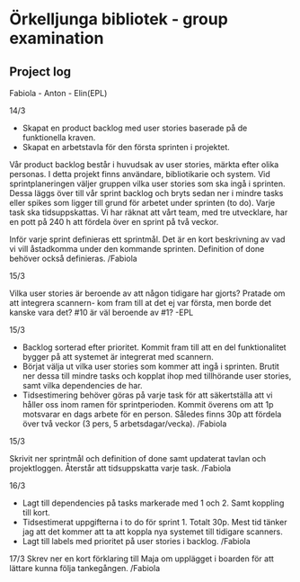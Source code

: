 # Örkelljunga bibliotek - group examination

## Project log 
Fabiola - Anton - Elin(EPL)

14/3
- Skapat en product backlog med user stories baserade på de funktionella kraven. 
- Skapat en arbetstavla för den första sprinten i projektet. 

Vår product backlog består i huvudsak av user stories, märkta efter olika personas. I detta projekt finns användare, bibliotikarie och system.
Vid sprintplaneringen väljer gruppen vilka user stories som ska ingå i sprinten. Dessa läggs över till vår sprint backlog och bryts sedan ner i mindre tasks eller spikes som ligger till grund för arbetet under sprinten (to do). Varje task ska tidsuppskattas. Vi har räknat att vårt team, med tre utvecklare, har en pott på 240 h att fördela över en sprint på två veckor.

Inför varje sprint definieras ett sprintmål. Det är en kort beskrivning av vad vi vill åstadkomma under den kommande sprinten. 
Definition of done behöver också definieras.
/Fabiola

15/3

Vilka user stories är beroende av att någon tidigare har gjorts?
Pratade om att integrera scannern- kom fram till at det ej var första, men borde det kanske vara det? #10 är väl beroende av #1? -EPL

15/3
- Backlog sorterad efter prioritet. Kommit fram till att en del funktionalitet bygger på att systemet är integrerat med scannern.
- Börjat välja ut vilka user stories som kommer att ingå i sprinten. Brutit ner dessa till mindre tasks och kopplat ihop med tillhörande user stories, samt vilka dependencies de har. 
- Tidsestimering behöver göras på varje task för att säkertställa att vi håller oss inom ramen för sprintperioden. Kommit överens om att 1p motsvarar en dags arbete för en person. Således finns 30p att fördela över två veckor (3 pers, 5 arbetsdagar/vecka). 
/Fabiola

15/3

Skrivit ner sprintmål och definition of done samt updaterat tavlan och projektloggen.
Återstår att tidsuppskatta varje task. 
/Fabiola

16/3
- Lagt till dependencies på tasks markerade med 1 och 2. Samt koppling till kort. 
- Tidsestimerat uppgifterna i to do för sprint 1. Totalt 30p. Mest tid tänker jag att det kommer att ta att koppla nya systemet till tidigare scanners.
- Lagt till labels med prioritet på user stories i backlog. 
/Fabiola

17/3
Skrev ner en kort förklaring till Maja om upplägget i boarden för att lättare kunna följa tankegången. /Fabiola
